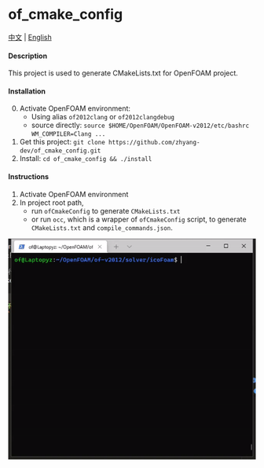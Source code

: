 # of_cmake_config
[中文](./README.zh_CN.md) | [English](./README.md)

#### Description
This project is used to generate CMakeLists.txt for OpenFOAM project.

#### Installation
0. Activate OpenFOAM environment: 
    - Using alias `of2012clang` or `of2012clangdebug`
    - source directly: `source $HOME/OpenFOAM/OpenFOAM-v2012/etc/bashrc WM_COMPILER=Clang ...`
1. Get this project: `git clone https://github.com/zhyang-dev/of_cmake_config.git`
2. Install: `cd of_cmake_config && ./install`

#### Instructions

1.  Activate OpenFOAM environment
2.  In project root path, 
    - run `ofCmakeConfig` to generate `CMakeLists.txt`
    - or run `occ`, which is a wrapper of `ofCmakeConfig` script, to generate `CMakeLists.txt` and `compile_commands.json`.

![video demo](demo/occ_demo.gif)